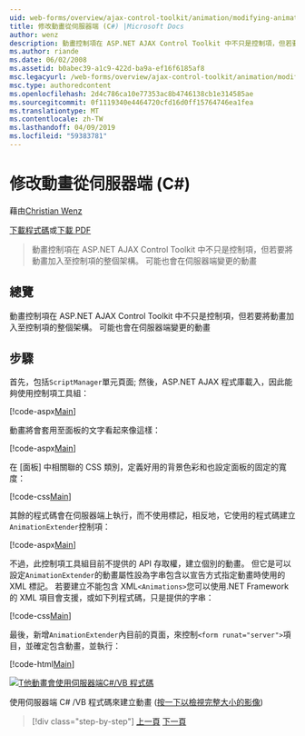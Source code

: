 ```yaml
---
uid: web-forms/overview/ajax-control-toolkit/animation/modifying-animations-from-the-server-side-cs
title: 修改動畫從伺服器端 (C#) |Microsoft Docs
author: wenz
description: 動畫控制項在 ASP.NET AJAX Control Toolkit 中不只是控制項，但若要將動畫加入至控制項的整個架構。 動畫也可能...
ms.author: riande
ms.date: 06/02/2008
ms.assetid: b0abec39-a1c9-422d-ba9a-ef16f6185af8
msc.legacyurl: /web-forms/overview/ajax-control-toolkit/animation/modifying-animations-from-the-server-side-cs
msc.type: authoredcontent
ms.openlocfilehash: 2d4c786ca10e77353ac8b4746138cb1e314585ae
ms.sourcegitcommit: 0f1119340e4464720cfd16d0ff15764746ea1fea
ms.translationtype: MT
ms.contentlocale: zh-TW
ms.lasthandoff: 04/09/2019
ms.locfileid: "59383781"
---
```

# <a name="modifying-animations-from-the-server-side-c"></a>修改動畫從伺服器端 (C#)

藉由[Christian Wenz](https://github.com/wenz)

[下載程式碼](http://download.microsoft.com/download/f/9/a/f9a26acd-8df4-4484-8a18-199e4598f411/Animation9.cs.zip)或[下載 PDF](http://download.microsoft.com/download/6/7/1/6718d452-ff89-4d3f-a90e-c74ec2d636a3/animation9CS.pdf)

> 動畫控制項在 ASP.NET AJAX Control Toolkit 中不只是控制項，但若要將動畫加入至控制項的整個架構。 可能也會在伺服器端變更的動畫


## <a name="overview"></a>總覽

動畫控制項在 ASP.NET AJAX Control Toolkit 中不只是控制項，但若要將動畫加入至控制項的整個架構。 可能也會在伺服器端變更的動畫

## <a name="steps"></a>步驟

首先，包括`ScriptManager`單元頁面; 然後，ASP.NET AJAX 程式庫載入，因此能夠使用控制項工具組：

[!code-aspx[Main](modifying-animations-from-the-server-side-cs/samples/sample1.aspx)]

動畫將會套用至面板的文字看起來像這樣：

[!code-aspx[Main](modifying-animations-from-the-server-side-cs/samples/sample2.aspx)]

在 [面板] 中相關聯的 CSS 類別，定義好用的背景色彩和也設定面板的固定的寬度：

[!code-css[Main](modifying-animations-from-the-server-side-cs/samples/sample3.css)]

其餘的程式碼會在伺服器端上執行，而不使用標記，相反地，它使用的程式碼建立`AnimationExtender`控制項：

[!code-aspx[Main](modifying-animations-from-the-server-side-cs/samples/sample4.aspx)]

不過，此控制項工具組目前不提供的 API 存取權，建立個別的動畫。 但它是可以設定`AnimationExtender`的動畫屬性設為字串包含以宣告方式指定動畫時使用的 XML 標記。 若要建立不能包含 XML`<Animations>`您可以使用.NET Framework 的 XML 項目會支援，或如下列程式碼，只是提供的字串：

[!code-css[Main](modifying-animations-from-the-server-side-cs/samples/sample5.css)]

最後，新增`AnimationExtender`內目前的頁面，來控制`<form runat="server">`項目，並確定包含動畫，並執行：

[!code-html[Main](modifying-animations-from-the-server-side-cs/samples/sample6.html)]


[![T他動畫會使用伺服器端C#/VB 程式碼](modifying-animations-from-the-server-side-cs/_static/image2.png)](modifying-animations-from-the-server-side-cs/_static/image1.png)

使用伺服器端 C# /VB 程式碼來建立動畫 ([按一下以檢視完整大小的影像](modifying-animations-from-the-server-side-cs/_static/image3.png))

> [!div class="step-by-step"]
> [上一頁](triggering-an-animation-in-another-control-cs.md)
> [下一頁](executing-animations-using-client-side-code-cs.md)

